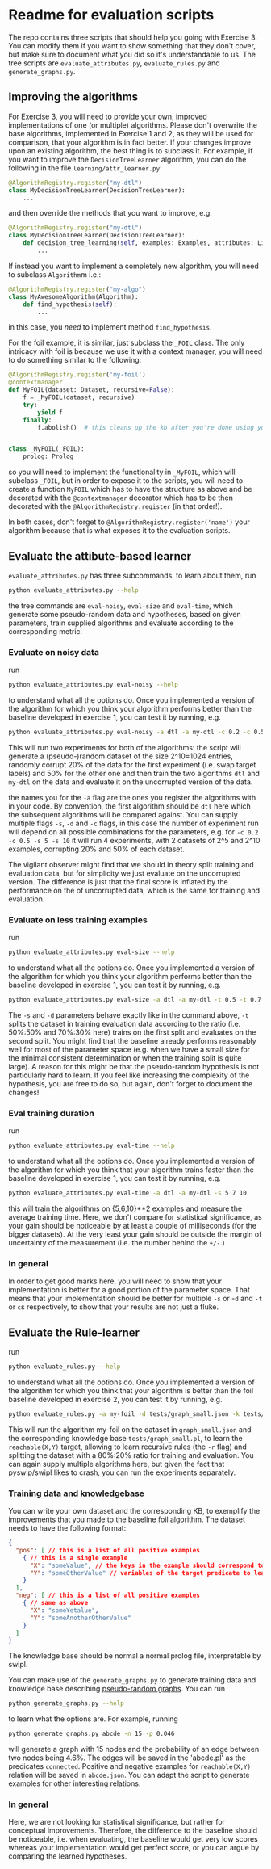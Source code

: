 # Readme for evaluation scripts

The repo contains three scripts that should help you going with Exercise 3. You can modify them if you want to show
something that they don't cover, but make sure to document what you did so it's understandable to us. The tree scripts
are `evaluate_attributes.py`, `evaluate_rules.py` and
`generate_graphs.py`.

## Improving the algorithms

For Exercise 3, you will need to provide your own, improved implementations of one
(or multiple) algorithms. Please don't overwrite the base algorithms, implemented in Exercise 1 and 2, as they will be
used for comparison, that your algorithm is in fact better. If your changes improve upon an existing algorithm, the best
thing is to subclass it. For example, if you want to improve the `DecisionTreeLearner`
algorithm, you can do the following in the file `learning/attr_learner.py`:

```python
@AlgorithmRegistry.register("my-dtl")
class MyDecisionTreeLearner(DecisionTreeLearner):
    ...
```

and then override the methods that you want to improve, e.g.

```python
@AlgorithmRegistry.register("my-dtl")
class MyDecisionTreeLearner(DecisionTreeLearner):
    def decision_tree_learning(self, examples: Examples, attributes: List[str], parent_examples: Examples) -> Tree:
        ...
```

If instead you want to implement a completely new algorithm, you will need to subclass `Algorithm`m i.e.:

```python
@AlgorithmRegistry.register("my-algo")
class MyAwesomeAlgorithm(Algorithm):
    def find_hypothesis(self):
        ...
```

in this case, you _need_ to implement method `find_hypothesis`.

For the foil example, it is similar, just subclass the `_FOIL` class. The only intricacy with foil is because we use it
with a context manager, you will need to do something similar to the following:

```python
@AlgorithmRegistry.register('my-foil')
@contextmanager
def MyFOIL(dataset: Dataset, recursive=False):
    f = _MyFOIL(dataset, recursive)
    try:
        yield f
    finally:
        f.abolish()  # this cleans up the kb after you're done using your algo


class _MyFOIL(_FOIL):
    prolog: Prolog
```

so you will need to implement the functionality in `_MyFOIL`, which will subclass
`_FOIL`, but in order to expose it to the scripts, you will need to create a function
`MyFOIL` which has to have the structure as above and be decorated with the
`@contextmanager` decorator which has to be then decorated with the `@AlgorithmRegistry.register` (in that order!).

In both cases, don't forget to `@AlgorithmRegistry.register('name')` your algorithm because that is what exposes it to
the evaluation scripts.

## Evaluate the attibute-based learner

`evaluate_attributes.py` has three subcommands. to learn about them, run

```bash
python evaluate_attributes.py --help
```

the tree commands are `eval-noisy`, `eval-size` and `eval-time`, which generate some pseudo-random data and hypotheses,
based on given parameters, train supplied algorithms and evaluate according to the corresponding metric.

### Evaluate on noisy data

run

```bash
python evaluate_attributes.py eval-noisy --help
```

to understand what all the options do. Once you implemented a version of the algorithm for which you think your
algorithm performs better than the baseline developed in exercise 1, you can test it by running, e.g.

```bash
python evaluate_attributes.py eval-noisy -a dtl -a my-dtl -c 0.2 -c 0.5 -s 10 -d 10
```

This will run two experiments for both of the algorithms: the script will generate a (pseudo-)random dataset of the size
2^10=1024 entries, randomly corrupt 20% of the data for the first experiment (i.e. swap target labels) and 50% for the
other one and then train the two algorithms `dtl` and `my-dtl` on the data and evaluate it on the uncorrupted version of
the data.

the names you for the `-a` flag are the ones you register the algorithms with in your code. By convention, the first
algorithm should be `dtl` here which the subsequent algorithms will be compared against. You can supply multiple
flags `-s`, `-d` and `-c` flags, in this case the number of experiment run will depend on all possible combinations for
the parameters, e.g. for `-c 0.2 -c 0.5 -s 5 -s 10` it will run 4 experiments, with 2 datasets of 2^5 and 2^10 examples,
corrupting 20% and 50% of each dataset.

The vigilant observer might find that we should in theory split training and evaluation data, but for simplicity we just
evaluate on the uncorrupted version. The difference is just that the final score is inflated by the performance on the
of uncorrupted data, which is the same for training and evaluation.

### Evaluate on less training examples

run

```bash
python evaluate_attributes.py eval-size --help
```

to understand what all the options do. Once you implemented a version of the algorithm for which you think your
algorithm performs better than the baseline developed in exercise 1, you can test it by running, e.g.

```bash
python evaluate_attributes.py eval-size -a dtl -a my-dtl -t 0.5 -t 0.7 -s 10 -d 10
```

The `-s` and `-d` parameters behave exactly like in the command above, `-t` splits the dataset in training evaluation
data according to the ratio (i.e. 50%:50% and 70%:30% here) trains on the first split and evaluates on the second split.
You might find that the baseline already performs reasonably well for most of the parameter space (e.g. when we have a
small size for the minimal consistent determination or when the training split is quite large). A reason for this might
be that the pseudo-random hypothesis is not particularly hard to learn. If you feel like increasing the complexity of
the hypothesis, you are free to do so, but again, don't forget to document the changes!

### Eval training duration

run

```bash
python evaluate_attributes.py eval-time --help
```

to understand what all the options do. Once you implemented a version of the algorithm for which you think that your
algorithm trains faster than the baseline developed in exercise 1, you can test it by running, e.g.

```bash
python evaluate_attributes.py eval-time -a dtl -a my-dtl -s 5 7 10
```

this will train the algorithms on {5,6,10}**2 examples and measure the average training time. Here, we don't compare for
statistical significance, as your gain should be noticeable by at least a couple of milliseconds (for the bigger
datasets). At the very least your gain should be outside the margin of uncertainty of the measurement (i.e. the number
behind the `+/-`.)

### In general

In order to get good marks here, you will need to show that your implementation is better for a good portion of the
parameter space. That means that your implementation should be better for multiple `-s` or -`d` and `-t` or `c`s
respectively, to show that your results are not just a fluke.

## Evaluate the Rule-learner

run

```bash
python evaluate_rules.py --help
```

to understand what all the options do. Once you implemented a version of the algorithm for which you think that your
algorithm is better than the foil baseline developed in exercise 2, you can test it by running, e.g.

```bash
python evaluate_rules.py -a my-foil -d tests/graph_small.json -k tests/graph_small.pl -t 'reachable(X,Y)' -r -e 0.8
```

This will run the algorithm my-foil on the dataset in `graph_small.json` and the corresponding knowledge
base `tests/graph_small.pl`, to learn the `reachable(X,Y)`
target, allowing to learn recursive rules (the `-r` flag) and splitting the dataset with a 80%:20% ratio for training
and evaluation. You can again supply multiple algorithms here, but given the fact that pyswip/swipl likes to crash, you
can run the experiments separately.

### Training data and knowledgebase

You can write your own dataset and the corresponding KB, to exemplify the improvements that you made to the baseline
foil algorithm. The dataset needs to have the following format:

```json
{
  "pos": [ // this is a list of all positive examples
    { // this is a single example
      "X": "someValue", // the keys in the example should correspond to the 
      "Y": "someOtherValue" // variables of the target predicate to learn
    } 
  ],
  "neg": [ // this is a list of all positive examples
    { // same as above
      "X": "someYetalue",
      "Y": "someAnotherOtherValue"
    }
  ]
}
```
The knowledge base should be normal a normal prolog file, interpretable by swipl.

You can make use of the ```generate_graphs.py``` to generate training data and
knowledge base describing [pseudo-random graphs](https://en.wikipedia.org/wiki/Erd%C5%91s%E2%80%93R%C3%A9nyi_model). You can run
```bash
python generate_graphs.py --help
```
to learn what the options are. For example, running
```bash
python generate_graphs.py abcde -n 15 -p 0.046
```
will generate a graph with 15 nodes and the probability of an edge between two
nodes being 4.6%. The edges will be saved in the 'abcde.pl' as the predicates
`connected`. Positive and negative examples for `reachable(X,Y)` relation will
be saved in `abcde.json`. You can adapt the script to generate examples for 
other interesting relations.

### In general

Here, we are not looking for statistical significance, but rather for conceptual improvements. Therefore, the difference
to the baseline should be noticeable, i.e. when evaluating, the baseline would get very low scores whereas your
implementation would get perfect score, or you can argue by comparing the learned hypotheses.